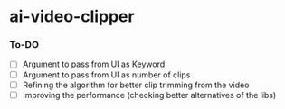 # ai-video-clipper

### To-DO
- [ ] Argument to pass from UI as Keyword
- [ ] Argument to pass from UI as number of clips
- [ ] Refining the algorithm for better clip trimming from the video
- [ ] Improving the performance (checking better alternatives of the libs)
